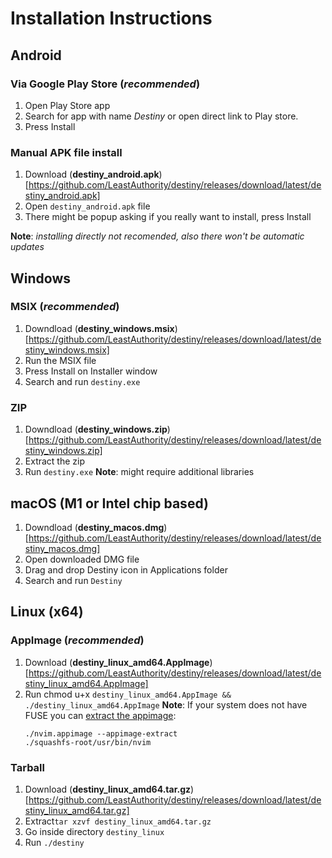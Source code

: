 # Installation Instructions

## Android 
### Via Google Play Store (*recommended*)
1. Open Play Store app
2. Search for app with name *Destiny*
   or open direct link to Play store.
3. Press Install

### Manual APK file install 
1. Download (**destiny_android.apk**)[https://github.com/LeastAuthority/destiny/releases/download/latest/destiny_android.apk]
2. Open `destiny_android.apk` file
3. There might be popup asking if you really want to install, press Install

**Note**: *installing directly not recomended, also there won't be automatic updates*

## Windows
### MSIX (*recommended*)

1. Downdload (**destiny_windows.msix**)[https://github.com/LeastAuthority/destiny/releases/download/latest/destiny_windows.msix]
2. Run the MSIX file
3. Press Install on Installer window
4. Search and run `destiny.exe`

### ZIP

1. Downdload (**destiny_windows.zip**)[https://github.com/LeastAuthority/destiny/releases/download/latest/destiny_windows.zip]
2. Extract the zip
3. Run `destiny.exe`
**Note**: might require additional libraries


## macOS (M1 or Intel chip based)

1. Downdload (**destiny_macos.dmg**)[https://github.com/LeastAuthority/destiny/releases/download/latest/destiny_macos.dmg]
2. Open downloaded DMG file
3. Drag and drop Destiny icon in Applications folder
4. Search and run `Destiny`

## Linux (x64)
### AppImage (*recommended*)

1. Download (**destiny_linux_amd64.AppImage**)[https://github.com/LeastAuthority/destiny/releases/download/latest/destiny_linux_amd64.AppImage]
2. Run chmod u+x `destiny_linux_amd64.AppImage && ./destiny_linux_amd64.AppImage`
**Note**: If your system does not have FUSE you can [extract the appimage](https://github.com/AppImage/AppImageKit/wiki/FUSE#type-2-appimage):
     ```
     ./nvim.appimage --appimage-extract
     ./squashfs-root/usr/bin/nvim
    ```

### Tarball

1. Download (**destiny_linux_amd64.tar.gz**)[https://github.com/LeastAuthority/destiny/releases/download/latest/destiny_linux_amd64.tar.gz]
2. Extract`tar xzvf destiny_linux_amd64.tar.gz`
4. Go inside directory `destiny_linux`
5. Run `./destiny`

